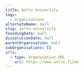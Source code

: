 ```yaml
---
title: Aalto University
tags:
  - organisations
alternateName: null
slug: aalto-university
foundingDate: null
dissolutionDate: null
parentOrganisation: null
subOrganisations: []
urls:
  - type: Organisation URL
    url: https://www.aalto.fi/en
---
```

